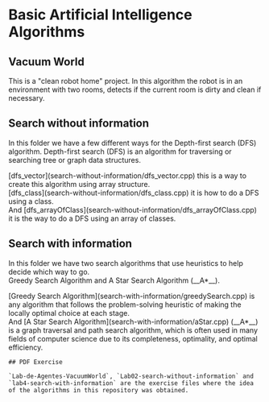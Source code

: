 # Basic Artificial Intelligence Algorithms

## Vacuum World
<p>
    This is a "clean robot home" project. In this algorithm the robot is in an environment with two rooms, detects if the current room is dirty and clean if necessary.
</p>

## Search without information
<p>
    In this folder we have a few different ways for the Depth-first search (DFS) algorithm. Depth-first search (DFS) is an algorithm for traversing or searching tree or graph data structures. 
</p>
    [dfs_vector](search-without-information/dfs_vector.cpp) this is a way to create this algorithm using array structure.<br />
    [dfs_class](search-without-information/dfs_class.cpp) it is how to do a DFS using a class.<br />
    And [dfs_arrayOfClass](search-without-information/dfs_arrayOfClass.cpp) it is the way to do a DFS using an array of classes.

## Search with information
<p>
    In this folder we have two search algorithms that use heuristics to help decide which way to go. <br />
    Greedy Search Algorithm and A Star Search Algorithm (__A*__).
</p>
    [Greedy Search Algorithm](search-with-information/greedySearch.cpp) is any algorithm that follows the problem-solving heuristic of making the locally optimal choice at each stage.<br />
    And [A Star Search Algorithm](search-with-information/aStar.cpp) (__A*__) is a graph traversal and path search algorithm, which is often used in many fields of computer science due to its completeness, optimality, and optimal efficiency.

    ## PDF Exercise

    `Lab-de-Agentes-VacuumWorld`, `Lab02-search-without-information` and `lab4-search-with-information` are the exercise files where the idea of ​​the algorithms in this repository was obtained.
    